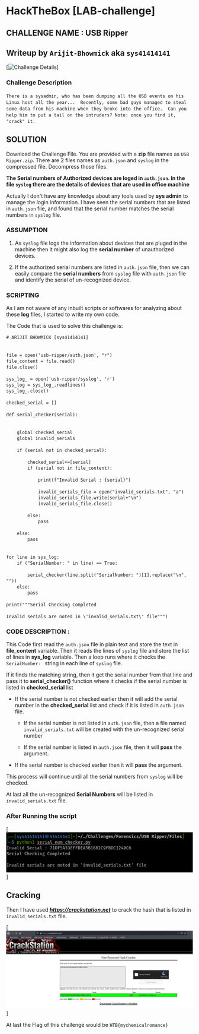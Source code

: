 # HackTheBox [LAB-challenge]
## CHALLENGE NAME : USB Ripper  

## Writeup by **`Arijit-Bhowmick`** aka **`sys41414141`**

[![Challenge Details](Images/challege_description.png)]

### Challenge Description

`
There is a sysadmin, who has been dumping all the USB events on his Linux host all the year... 
Recently, some bad guys managed to steal some data from his machine when they broke into the office. 
Can you help him to put a tail on the intruders? Note: once you find it, "crack" it.
`

## SOLUTION

Download the Challenge File. You are provided with a **zip** file names as `USB Ripper.zip`.
There are 2 files names as `auth.json` and `syslog` in the compressed file.
Decompress those files.

**The Serial numbers of Authorized devices are loged in `auth.json`.
In the file `syslog` there are the details of devices that are used in office machine**

Actually I don't have any knowledge about any tools used by **sys admin** to manage the login information.
I have seen the serial numbers that are listed in `auth.json` file,
and found that the serial number matches the serial numbers in `syslog` file.

### ASSUMPTION

1. As `syslog` file logs the information about devices that are pluged in the machine
then it might also log the **serial number** of unauthorized devices.

2. If the authorized serial numbers are listed in `auth.json` file,
then we can easily compare the **serial numbers**  from `syslog` file
with `auth.json` file and identify the serial of un-recognized device.

### SCRIPTING

As I am not aware of any inbuilt scripts or softwares for analyzing about these **log** files,
I started to write my own code.

The Code that is used to solve this challenge is:

```
# ARIJIT BHOWMICK [sys41414141]


file = open('usb-ripper/auth.json', "r")
file_content = file.read()
file.close()

sys_log_ = open('usb-ripper/syslog', 'r')
sys_log = sys_log_.readlines()
sys_log_.close()

checked_serial = []

def serial_checker(serial):

		
	global checked_serial
	global invalid_serials

	if (serial not in checked_serial):
		
		checked_serial+=[serial]
		if (serial not in file_content):
			
			print(f"Invalid Serial : {serial}")

			invalid_serials_file = open("invalid_serials.txt", "a")
			invalid_serials_file.write(serial+"\n")
			invalid_serials_file.close()

		else:
			pass

	else:
		pass


for line in sys_log:
	if ("SerialNumber: " in line) == True:

		serial_checker(line.split("SerialNumber: ")[1].replace("\n", ""))
	else:
		pass

print("""Serial Checking Completed

Invalid serials are noted in \'invalid_serials.txt\' file""")

```

### CODE DESCRIPTION :
This Code first read the `auth.json` file in plain text and store the text in **file_content** variable.
Then it reads the lines of `syslog` file and store the list of lines in **sys_log** variable.
Then a loop runs where it checks the `SerialNumber: ` string in each line of `syslog` file.

If it finds the matching string, then it get the serial number from that line and pass it to **serial_checker()**
function where it checks if the serial number is listed in **checked_serial** list

- If the serial number is not checked earlier then it will add the serial number in the **checked_serial** list and
check if it is listed in `auth.json` file.

    - If the serial number is not listed in `auth.json` file, then a file named `invalid_serials.txt` will 
    be created with the un-recognized serial number
    
    - If the serial number is listed in `auth.json` file, then it will **pass** the argument.
    
- If the serial number is checked earlier then it will **pass** the argument.

This process will continue until all the serial numbers from `syslog` will be checked.

At last all the un-recognized **Serial Numbers** will be listed in `invalid_serials.txt` file.


### After Running the script

[![un-recognized_serials](Images/invalid_serials.png)]

## Cracking

Then I have used ***https://crackstation.net*** to crack the hash that is listed in `invalid_serials.txt` file.

[![Cracked_hash](Images/cracked_hash.png)]

At last the Flag of this challenge would be `HTB{mychemicalromance}`